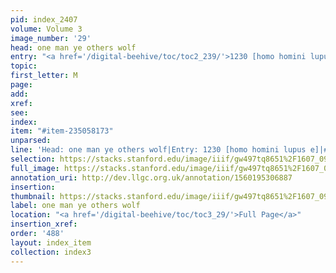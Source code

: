 ```yaml
---
pid: index_2407
volume: Volume 3
image_number: '29'
head: one man ye others wolf
entry: "<a href='/digital-beehive/toc/toc2_239/'>1230 [homo homini lupus e]</a>"
topic: 
first_letter: M
page: 
add: 
xref: 
see: 
index: 
item: "#item-235058173"
unparsed: 
line: 'Head: one man ye others wolf|Entry: 1230 [homo homini lupus e]|#item-235058173'
selection: https://stacks.stanford.edu/image/iiif/gw497tq8651%2F1607_0972/1544,1732,752,148/full/0/default.jpg
full_image: https://stacks.stanford.edu/image/iiif/gw497tq8651%2F1607_0972/full/full/0/default.jpg
annotation_uri: http://dev.llgc.org.uk/annotation/1560195306887
insertion: 
thumbnail: https://stacks.stanford.edu/image/iiif/gw497tq8651%2F1607_0972/1544,1732,752,148/150,/0/default.jpg
label: one man ye others wolf
location: "<a href='/digital-beehive/toc/toc3_29/'>Full Page</a>"
insertion_xref: 
order: '488'
layout: index_item
collection: index3
---
```

